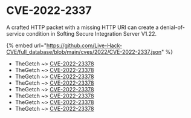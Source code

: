 # CVE-2022-2337

A crafted HTTP packet with a missing HTTP URI can create a denial-of-service condition in Softing Secure Integration Server V1.22.

{% embed url="https://github.com/Live-Hack-CVE/full_database/blob/main/cves/2022/CVE-2022-2337.json" %}


* TheGetch ~> [CVE-2022-23378](https://www.alice-snow.ru/2022/database/cve-2022-2337/cve-2022-23378-thegetch)
* TheGetch ~> [CVE-2022-23378](https://www.alice-snow.ru/2022/database/cve-2022-2337/cve-2022-23378-thegetch)
* TheGetch ~> [CVE-2022-23378](https://www.alice-snow.ru/2022/database/cve-2022-2337/cve-2022-23378-thegetch)
* TheGetch ~> [CVE-2022-23378](https://www.alice-snow.ru/2022/database/cve-2022-2337/cve-2022-23378-thegetch)
* TheGetch ~> [CVE-2022-23378](https://www.alice-snow.ru/2022/database/cve-2022-2337/cve-2022-23378-thegetch)
* TheGetch ~> [CVE-2022-23378](https://www.alice-snow.ru/2022/database/cve-2022-2337/cve-2022-23378-thegetch)
* TheGetch ~> [CVE-2022-23378](https://www.alice-snow.ru/2022/database/cve-2022-2337/cve-2022-23378-thegetch)
* TheGetch ~> [CVE-2022-23378](https://www.alice-snow.ru/2022/database/cve-2022-2337/cve-2022-23378-thegetch)